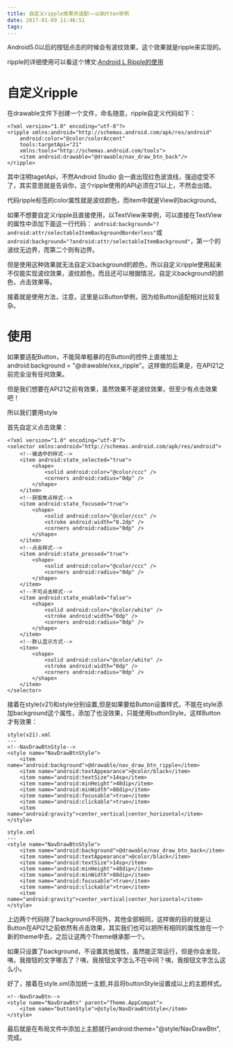 ```yaml
---
title: 自定义ripple效果并适配——以BUtton举例
date: 2017-01-09 11:46:51
tags:
---
```


Android5.0以后的按钮点击的时候会有波纹效果，这个效果就是ripple来实现的。

ripple的详细使用可以看这个博文:[Android L Ripple的使用](http://www.cnblogs.com/carlo/p/4795424.html)

<!--more-->
# 自定义ripple

在drawable文件下创建一个文件，命名随意，ripple自定义代码如下：

```
<?xml version="1.0" encoding="utf-8"?>
<ripple xmlns:android="http://schemas.android.com/apk/res/android"
    android:color="@color/colorAccent"
    tools:targetApi="21"
    xmlns:tools="http://schemas.android.com/tools">
    <item android:drawable="@drawable/nav_draw_btn_back"/>
</ripple>
```
其中注明tagetApi，不然Android Studio 会一直出现红色波浪线，强迫症受不了，其实意思就是告诉你，这个ripple使用的API必须在21以上，不然会出错。

代码ripple标签的color属性就是波纹颜色，而item中就是View的background。

如果不想要自定义ripple且直接使用，以TextView来举例，可以直接在TextView的属性中添加下面这一行代码：
`android:background="?android:attr/selectableItemBackgroundBorderless"`或`android:background="?android:attr/selectableItemBackground"`，第一个的波纹无边界，而第二个则有边界。

但是使用这种效果就无法自定义background的颜色，所以自定义ripple使用起来不仅能实现波纹效果，波纹颜色，而且还可以根据情况，自定义background的颜色，点击效果等。

接着就是使用方法，注意，这里是以Button举例，因为给Button适配相对比较复杂。

# 使用

如果要适配Button，不能简单粗暴的在Button的控件上直接加上android:background = "@drawable/xxx_ripple"。这样做的后果是，在API21之前完全没有任何效果。

但是我们想要在API21之前有效果，虽然效果不是波纹效果，但至少有点击效果吧！

所以我们要用style

首先自定义点击效果：

```
<?xml version="1.0" encoding="utf-8"?>
<selector xmlns:android="http://schemas.android.com/apk/res/android">
    <!--被选中的样式-->
    <item android:state_selected="true">
        <shape>
            <solid android:color="@color/ccc" />
            <corners android:radius="0dp" />
        </shape>
    </item>
    <!--获取焦点样式-->
    <item android:state_focused="true">
        <shape>
            <solid android:color="@color/ccc" />
            <stroke android:width="0.2dp" />
            <corners android:radius="0dp" />
        </shape>
    </item>
    <!--点击样式-->
    <item android:state_pressed="true">
        <shape>
            <solid android:color="@color/ccc" />
            <corners android:radius="0dp" />
        </shape>
    </item>
    <!--不可点击样式-->
    <item android:state_enabled="false">
        <shape>
            <solid android:color="@color/white" />
            <stroke android:width="0dp" />
            <corners android:radius="0dp" />
        </shape>
    </item>
    <!--默认显示方式-->
    <item>
        <shape>
            <solid android:color="@color/white" />
            <stroke android:width="0dp" />
            <corners android:radius="0dp" />
        </shape>
    </item>
</selector>
```
接着在style(v21)和style分别设置,但是如果要给Button设置样式，不能在style添加background这个属性，添加了也没效果，只能使用buttonStyle，这样Button才有效果：

```
style(v21).xml
---
<!--NavDrawBtnStyle-->
<style name="NavDrawBtnStyle">
    <item name="android:background">@drawable/nav_draw_btn_ripple</item>
    <item name="android:textAppearance">@color/black</item>
    <item name="android:textSize">14sp</item>
    <item name="android:minHeight">48dip</item>
    <item name="android:minWidth">88dip</item>
    <item name="android:focusable">true</item>
    <item name="android:clickable">true</item>
    <item name="android:gravity">center_vertical|center_horizontal</item>
</style>
```
```
style.xml
---
<style name="NavDrawBtnStyle">
    <item name="android:background">@drawable/nav_draw_btn_back</item>
    <item name="android:textAppearance">@color/black</item>
    <item name="android:textSize">14sp</item>
    <item name="android:minHeight">48dip</item>
    <item name="android:minWidth">88dip</item>
    <item name="android:focusable">true</item>
    <item name="android:clickable">true</item>
    <item name="android:gravity">center_vertical|center_horizontal</item>
</style>
```
上边两个代码除了background不同外，其他全部相同，这样做的目的就是让Button在API21之前依然有点击效果，其实我们也可以把所有相同的属性放在一个新的theme中去，之后让这两个Theme继承那一个。

如果只设置了background，不设置其他属性，虽然能正常运行，但是你会发现，咦，我按钮的文字哪去了？咦，我按钮文字怎么不在中间？咦，我按钮文字怎么这么小。

好了，接着在style.xml添加统一主题,并且将buttonStyle设置成以上的主题样式。

```
<!--NavDrawBtn-->
<style name="NavDrawBtn" parent="Theme.AppCompat">
    <item name="buttonStyle">@style/NavDrawBtnStyle</item>
</style>
```
最后就是在布局文件中添加上主题就行android:theme="@style/NavDrawBtn",完成。


